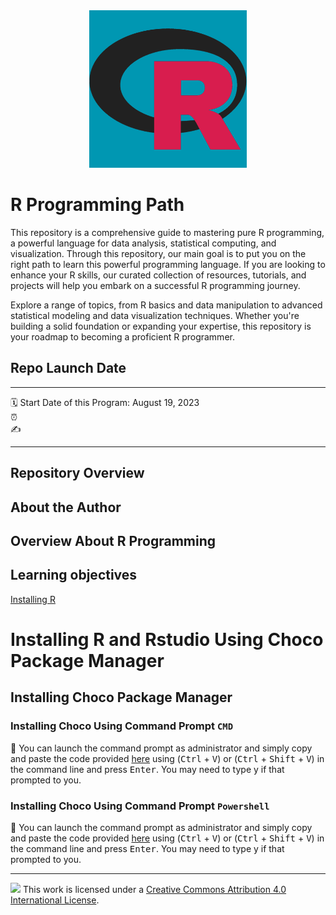 <div align="center">
  <img src="./assets/RLogoteal.png" style="width:50%;height:20%;">
</div>



R Programming Path
================
This repository is a comprehensive guide to mastering pure R programming, a powerful language for data analysis, statistical computing, and visualization. Through this repository, our main goal is to put you on the right path to learn this powerful programming language. If you are looking to enhance your R skills, our curated collection of resources, tutorials, and projects will help you embark on a successful R programming journey.

Explore a range of topics, from R basics and data manipulation to advanced statistical modeling and data visualization techniques. Whether you're building a solid foundation or expanding your expertise, this repository is your roadmap to becoming a proficient R programmer.

## Repo Launch Date

-----

:spiral_calendar: Start Date of this Program: August 19, 2023  
:alarm_clock:      
:writing_hand:   

-----

## Repository Overview 


## About the Author 



## Overview About R Programming





## Learning objectives

<!--
## Table of Content

| Time          | Activity                       |
| :------------ | :----------------------------- |
|               |                                |

-->


[Installing R](https://github.com/qcversity/RProgrammingPath/blob/main/InstallingR.md)

# Installing R and Rstudio Using Choco Package Manager 

## Installing Choco Package Manager 

### Installing Choco Using Command Prompt `CMD`

:small_blue_diamond: You can launch the command prompt as administrator and simply copy and paste the code provided [here](https://community.chocolatey.org/courses/installation/installing#cmd) using (<kbd>Ctrl</kbd> + <kbd>V</kbd>) or (<kbd>Ctrl</kbd> + <kbd>Shift</kbd> + <kbd>V</kbd>) in the command line and press <kbd>Enter</kbd>. You may need to type y if that prompted to you.

### Installing Choco Using Command Prompt `Powershell`

:small_blue_diamond: You can launch the command prompt as administrator and simply copy and paste the code provided [here](https://community.chocolatey.org/courses/installation/installing#powershell) using (<kbd>Ctrl</kbd> + <kbd>V</kbd>) or (<kbd>Ctrl</kbd> + <kbd>Shift</kbd> + <kbd>V</kbd>) in the command line and press <kbd>Enter</kbd>. You may need to type y if that prompted to you.



-----

![](https://i.creativecommons.org/l/by/4.0/88x31.png)  This work is
licensed under a [Creative Commons Attribution 4.0 International
License](https://creativecommons.org/licenses/by/4.0/).
